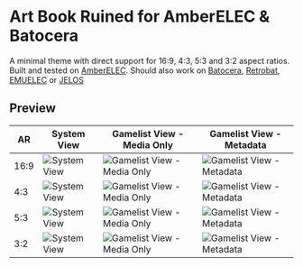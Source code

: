 # Art Book Ruined for AmberELEC & Batocera

A minimal theme with direct support for 16:9, 4:3, 5:3 and 3:2 aspect ratios.  
Built and tested on [AmberELEC](https://AmberELEC.org).  Should also work on [Batocera](https://batocera.org/), [Retrobat](https://github.com/kaylh/RetroBat), [EMUELEC](https://github.com/EmuELEC/EmuELEC) or [JELOS](https://github.com/JustEnoughLinuxOS/distribution)

## Preview

| AR | System View | Gamelist View - Media Only | Gamelist View - Metadata |
|----|----|----|----|
| 16:9 | ![System View](https://i.imgur.com/Wbs0tb9.png) | ![Gamelist View - Media Only](https://i.imgur.com/0RE73pz.png) | ![Gamelist View - Metadata](https://i.imgur.com/i2tZru1.png) |
| 4:3 | ![System View](https://i.imgur.com/oLxtHJE.png) | ![Gamelist View - Media Only](https://i.imgur.com/hBkhbTn.png) | ![Gamelist View - Metadata](https://i.imgur.com/XdN7fTm.png) |
| 5:3 | ![System View](https://i.imgur.com/EpjCLRB.png) | ![Gamelist View - Media Only](https://i.imgur.com/jA02oNx.png) | ![Gamelist View - Metadata](https://i.imgur.com/mTRzPPe.png) |
| 3:2 | ![System View](https://i.imgur.com/n0mNFAX.png) | ![Gamelist View - Media Only](https://i.imgur.com/Q14hh9a.png) | ![Gamelist View - Metadata](https://i.imgur.com/MCsdCF8.png) |
